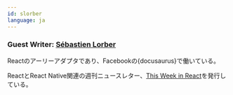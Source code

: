 ```yaml
---
id: slorber
language: ja
---
```


### Guest Writer: [Sébastien Lorber](https://sebastienlorber.com)

Reactのアーリーアダプタであり、Facebookの{docusaurus}で働いている。

ReactとReact Native関連の週刊ニュースレター、[This Week in React](https://thisweekinreact.com)を発行している。
